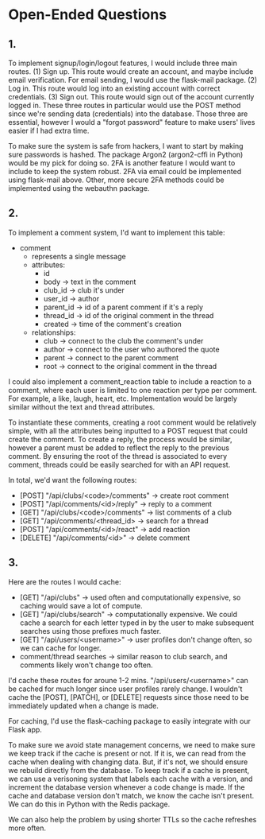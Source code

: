 # Open-Ended Questions

## 1.
To implement signup/login/logout features, I would include three main routes. (1) Sign up. This route would create an account, and maybe include email verification. For email sending, I would use the flask-mail package. (2) Log in. This route would log into an existing account with correct credentials. (3) Sign out. This route would sign out of the account currently logged in. These three routes in particular would use the POST method since we're sending data (credentials) into the database. Those three are essential, however I would a "forgot password" feature to make users' lives easier if I had extra time. 

To make sure the system is safe from hackers, I want to start by making sure passwords is hashed. The package Argon2 (argon2-cffi in Python) would be my pick for doing so. 2FA is another feature I would want to include to keep the system robust. 2FA via email could be implemented using flask-mail above. Other, more secure 2FA methods could be implemented using the webauthn package. 

## 2.
To implement a comment system, I'd want to implement this table: 
- comment
    - represents a single message 
    - attributes:
        - id
        - body -> text in the comment
        - club_id -> club it's under
        - user_id -> author
        - parent_id -> id of a parent comment if it's a reply
        - thread_id -> id of the original comment in the thread
        - created -> time of the comment's creation
    - relationships:
        - club -> connect to the club the comment's under 
        - author -> connect to the user who authored the quote
        - parent -> connect to the parent comment
        - root -> connect to the original comment in the thread

I could also implement a comment_reaction table to include a reaction to a comment, where each user is limited to one reaction per type per comment. For example, a like, laugh, heart, etc. Implementation would be largely similar without the text and thread attributes. 

To instantiate these comments, creating a root comment would be relatively simple, with all the attributes being inputted to a POST request that could create the comment. To create a reply, the process would be similar, however a parent must be added to reflect the reply to the previous comment. By ensuring the root of the thread is associated to every comment, threads could be easily searched for with an API request. 

In total, we'd want the following routes:
- [POST] "/api/clubs/\<code\>/comments" -> create root comment
- [POST] "/api/comments/\<id\>/reply" -> reply to a comment
- [GET] "/api/clubs/\<code\>/comments" -> list comments of a club
- [GET] "/api/comments/\<thread_id\> -> search for a thread
- [POST] "/api/comments/\<id\>/react" -> add reaction
- [DELETE] "/api/comments/\<id\>" -> delete comment

## 3.
Here are the routes I would cache: 
- [GET] "/api/clubs" -> used often and computationally expensive, so caching would save a lot of compute. 
- [GET] "/api/clubs/search" -> computationally expensive. We could cache a search for each letter typed in by the user to make subsequent searches using those prefixes much faster. 
- [GET] "/api/users/\<username\>" -> user profiles don't change often, so we can cache for longer. 
- comment/thread searches -> similar reason to club search, and comments likely won't change too often. 

I'd cache these routes for aroune 1-2 mins. "/api/users/\<username\>" can be cached for much longer since user profiles rarely change. I wouldn't cache the [POST], [PATCH], or [DELETE] requests since those need to be immediately updated when a change is made. 

For caching, I'd use the flask-caching package to easily integrate with our Flask app. 

To make sure we avoid state management concerns, we need to make sure we keep track if the cache is present or not. If it is, we can read from the cache when dealing with changing data. But, if it's not, we should ensure we rebuild directly from the database. To keep track if a cache is present, we can use a verisoning system that labels each cache with a version, and increment the database version whenever a code change is made. If the cache and database version don't match, we know the cache isn't present. We can do this in Python with the Redis package. 

We can also help the problem by using shorter TTLs so the cache refreshes more often. 

